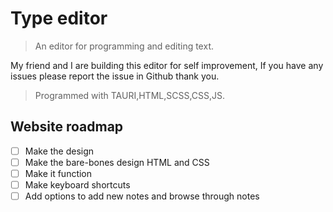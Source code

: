 # Type editor

> An editor for programming and editing text.

My friend and I are building this editor for self improvement,
If you have any issues please report the issue in Github thank you.

> Programmed with TAURI,HTML,SCSS,CSS,JS.

## Website roadmap

- [ ] Make the design
- [ ] Make the bare-bones design HTML and CSS
- [ ] Make it function
- [ ] Make keyboard shortcuts
- [ ] Add options to add new notes and browse through notes
